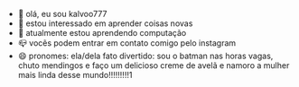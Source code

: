 - 👋 olá, eu sou kalvoo777
- 👀 estou interessado em aprender coisas novas
- 🌱 atualmente estou aprendendo computação
- 📪 vocẽs podem entrar em contato comigo pelo instagram
- 😄 pronomes: ela/dela
  fato divertido: sou o batman nas horas vagas, chuto mendingos e faço um delicioso creme de avelã e namoro a mulher mais linda desse mundo!!!!!!!!!1

<!---
kalvoo777/kalvoo777 is a ✨ special ✨ repository because its `README.md` (this file) appears on your GitHub profile.
You can click the Preview link to take a look at your changes.
--->
